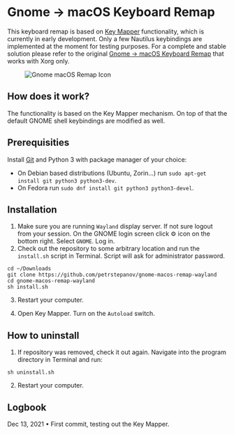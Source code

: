 # Gnome → macOS Keyboard Remap

This keyboard remap is based on [Key Mapper](https://github.com/sezanzeb/key-mapper) functionality, which is currently in early development. Only a few Nautilus keybindings are implemented at the moment for testing purposes. For a complete and stable solution please refer to the original [Gnome → macOS Keyboard Remap](https://github.com/petrstepanov/gnome-macos-remap) that works with Xorg only.

<figure>
  <img src="https://raw.githubusercontent.com/petrstepanov/gnome-macos-remap-wayland/main/resources/gnome-macos-remap-wayland.png?raw=true" alt="Gnome macOS Remap Icon" />
</figure>

## How does it work?
The functionality is based on the Key Mapper mechanism. On top of that the default GNOME shell keybindings are modified as well.

## Prerequisities
Install [Git](https://github.com/git/git) and Python 3 with package manager of your choice: 
* On Debian based distributions (Ubuntu, Zorin...) run `sudo apt-get install git python3 python3-dev`.
* On Fedora run `sudo dnf install git python3 python3-devel`.

## Installation
1. Make sure you are running `Wayland` display server. If not sure logout from your session. On the GNOME login screen click ⚙ icon on the bottom right. Select `GNOME`. Log in.
2. Check out the repository to some arbitrary location and run the `install.sh` script in Terminal. Script will ask for administrator password.

```
cd ~/Downloads
git clone https://github.com/petrstepanov/gnome-macos-remap-wayland
cd gnome-macos-remap-wayland
sh install.sh
```

3. Restart your computer.

4. Open Key Mapper. Turn on the `Autoload` switch.

## How to uninstall
1. If repository was removed, check it out again. Navigate into the program directory in Terminal and run:
```
sh uninstall.sh
```
2. Restart your computer.

## Logbook
Dec 13, 2021 • First commit, testing out the Key Mapper.

